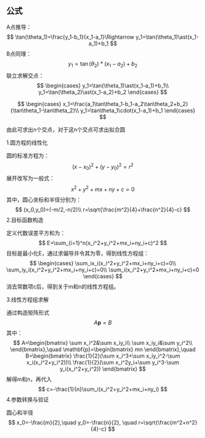 ## 公式
 A点推导：
$$
\tan(\theta_1)=\frac{y_1-b_1}{x_1-a_1}\Rightarrow y_1=\tan(\theta_1)\ast(x_1-a_1)+b_1
$$
B点同理：
$$
y_1=\tan(\theta_2)\ast(x_1-a_2)+b_2
$$
联立求解交点：
$$
\begin{cases}
y_1=\tan(\theta_1)\ast(x_1-a_1)+b_1\\
y_1=\tan(\theta_2)\ast(x_1-a_2)+b_2
\end{cases}
$$

$$
\begin{cases}
x_1=\frac{a_1\tan\theta_1-b_1-a_2\tan\theta_2+b_2}{\tan\theta_1-\tan\theta_2}\\
y_1=\tan\theta_1\cdot(x_1-a_1)+b_1
\end{cases}
$$

由此可求出n个交点，对于这n个交点可求出拟合圆

1.圆方程的线性化

圆的标准方程为：
$$
(x-x_0)^2+(y-y_0)^2=r^2
$$
展开改写为一般式：
$$
x^2+y^2+mx+ny+c=0
$$
其中，圆心坐标和半径分别为：
$$
(x_0,y_0)=(-m/2,-n/2)\\
r=\sqrt{\frac{m^2}{4}+\frac{n^2}{4}-c}
$$
2.目标函数构造

定义代数误差平方和为：
$$
E=\sum_{i=1}^n(x_i^2+y_i^2+mx_i+ny_i+c)^2
$$
目标是最小化E，通过求偏导并令其为零，得到线性方程组：
$$
\begin{cases}
\sum_ix_i(x_i^2+y_i^2+mx_i+ny_i+c)=0\\
\sum_iy_i(x_i^2+y_i^2+mx_i+ny_i+c)=0\\
\sum_i(x_i^2+y_i^2+mx_i+ny_i+c)=0
\end{cases}
$$
消去常数项c后，得到关于m和n的线性方程组。

3.线性方程组求解

通过构造矩阵形式
$$
A\mathbf{p}=B
$$
其中：
$$
A=\begin{bmatrix}
\sum x_i^2&\sum x_iy_i\\
\sum x_iy_i&\sum y_i^2\\
\end{bmatrix},\quad
\mathbf{p}=\begin{bmatrix}
mn
\end{bmatrix},\quad
B=\begin{bmatrix}
\frac{1}{2}(\sum x_i^3+\sum x_iy_i^2-\sum x_i(x_i^2+y_i^2))\\
\frac{1}{2}(\sum x_i^2y_i+\sum y_i^3-\sum y_i(x_i^2+y_i^2))
\end{bmatrix}
$$
解得m和n，再代入
$$
c=-\frac{1}{n}\sum_i(x_i^2+y_i^2+mx_i+ny_i)
$$
4.参数转换与验证

圆心和半径
$$
x_0=-\frac{m}{2},\quad y_0=-\frac{n}{2}, \quad r=\sqrt{\frac{m^2+n^2}{4}-c}
$$
